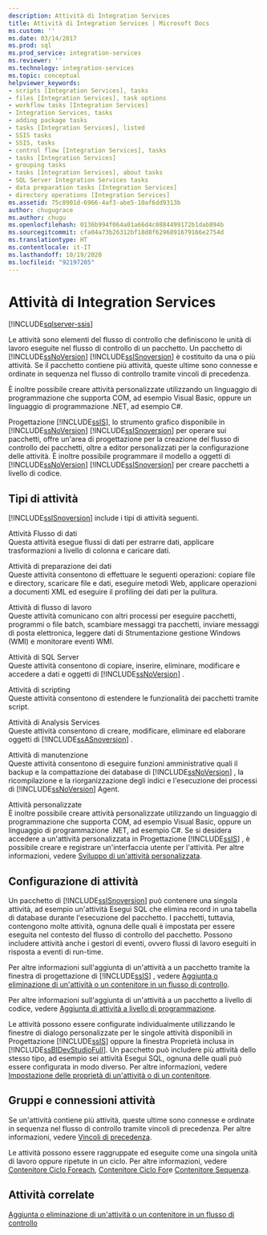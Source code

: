 ```yaml
---
description: Attività di Integration Services
title: Attività di Integration Services | Microsoft Docs
ms.custom: ''
ms.date: 03/14/2017
ms.prod: sql
ms.prod_service: integration-services
ms.reviewer: ''
ms.technology: integration-services
ms.topic: conceptual
helpviewer_keywords:
- scripts [Integration Services], tasks
- files [Integration Services], task options
- workflow tasks [Integration Services]
- Integration Services, tasks
- adding package tasks
- tasks [Integration Services], listed
- SSIS tasks
- SSIS, tasks
- control flow [Integration Services], tasks
- tasks [Integration Services]
- grouping tasks
- tasks [Integration Services], about tasks
- SQL Server Integration Services tasks
- data preparation tasks [Integration Services]
- directory operations [Integration Services]
ms.assetid: 75c8901d-6966-4af3-abe5-10af6dd9313b
author: chugugrace
ms.author: chugu
ms.openlocfilehash: 0136b994f064a01a66d4c0884499172b1dab894b
ms.sourcegitcommit: cfa04a73b26312bf18d8f6296891679166e2754d
ms.translationtype: HT
ms.contentlocale: it-IT
ms.lasthandoff: 10/19/2020
ms.locfileid: "92197205"
---
```

# <a name="integration-services-tasks"></a>Attività di Integration Services

[!INCLUDE[sqlserver-ssis](../../includes/applies-to-version/sqlserver-ssis.md)]


  Le attività sono elementi del flusso di controllo che definiscono le unità di lavoro eseguite nel flusso di controllo di un pacchetto. Un pacchetto di [!INCLUDE[ssNoVersion](../../includes/ssnoversion-md.md)] [!INCLUDE[ssISnoversion](../../includes/ssisnoversion-md.md)] è costituito da una o più attività. Se il pacchetto contiene più attività, queste ultime sono connesse e ordinate in sequenza nel flusso di controllo tramite vincoli di precedenza.  
  
 È inoltre possibile creare attività personalizzate utilizzando un linguaggio di programmazione che supporta COM, ad esempio Visual Basic, oppure un linguaggio di programmazione .NET, ad esempio C#.  
  
 Progettazione [!INCLUDE[ssIS](../../includes/ssis-md.md)], lo strumento grafico disponibile in [!INCLUDE[ssNoVersion](../../includes/ssnoversion-md.md)] [!INCLUDE[ssISnoversion](../../includes/ssisnoversion-md.md)] per operare sui pacchetti, offre un'area di progettazione per la creazione del flusso di controllo dei pacchetti, oltre a editor personalizzati per la configurazione delle attività. È inoltre possibile programmare il modello a oggetti di [!INCLUDE[ssNoVersion](../../includes/ssnoversion-md.md)] [!INCLUDE[ssISnoversion](../../includes/ssisnoversion-md.md)] per creare pacchetti a livello di codice.  
  
## <a name="types-of-tasks"></a>Tipi di attività  
 [!INCLUDE[ssISnoversion](../../includes/ssisnoversion-md.md)] include i tipi di attività seguenti.  
  
 Attività Flusso di dati  
 Questa attività esegue flussi di dati per estrarre dati, applicare trasformazioni a livello di colonna e caricare dati.  
  
 Attività di preparazione dei dati  
 Queste attività consentono di effettuare le seguenti operazioni: copiare file e directory, scaricare file e dati, eseguire metodi Web, applicare operazioni a documenti XML ed eseguire il profiling dei dati per la pulitura.  
  
 Attività di flusso di lavoro  
 Queste attività comunicano con altri processi per eseguire pacchetti, programmi o file batch, scambiare messaggi tra pacchetti, inviare messaggi di posta elettronica, leggere dati di Strumentazione gestione Windows (WMI) e monitorare eventi WMI.  
  
 Attività di SQL Server  
 Queste attività consentono di copiare, inserire, eliminare, modificare e accedere a dati e oggetti di [!INCLUDE[ssNoVersion](../../includes/ssnoversion-md.md)] .  
  
 Attività di scripting  
 Queste attività consentono di estendere le funzionalità dei pacchetti tramite script.  
  
 Attività di Analysis Services  
 Queste attività consentono di creare, modificare, eliminare ed elaborare oggetti di [!INCLUDE[ssASnoversion](../../includes/ssasnoversion-md.md)] .  
  
 Attività di manutenzione  
 Queste attività consentono di eseguire funzioni amministrative quali il backup e la compattazione dei database di [!INCLUDE[ssNoVersion](../../includes/ssnoversion-md.md)] , la ricompilazione e la riorganizzazione degli indici e l'esecuzione dei processi di [!INCLUDE[ssNoVersion](../../includes/ssnoversion-md.md)] Agent.  
  
 Attività personalizzate  
 È inoltre possibile creare attività personalizzate utilizzando un linguaggio di programmazione che supporta COM, ad esempio Visual Basic, oppure un linguaggio di programmazione .NET, ad esempio C#. Se si desidera accedere a un'attività personalizzata in Progettazione [!INCLUDE[ssIS](../../includes/ssis-md.md)] , è possibile creare e registrare un'interfaccia utente per l'attività. Per altre informazioni, vedere [Sviluppo di un'attività personalizzata](../../integration-services/extending-packages-custom-objects/task/developing-a-custom-task.md).  
  
## <a name="configuration-of-tasks"></a>Configurazione di attività  
 Un pacchetto di [!INCLUDE[ssISnoversion](../../includes/ssisnoversion-md.md)] può contenere una singola attività, ad esempio un'attività Esegui SQL che elimina record in una tabella di database durante l'esecuzione del pacchetto. I pacchetti, tuttavia, contengono molte attività, ognuna delle quali è impostata per essere eseguita nel contesto del flusso di controllo del pacchetto. Possono includere attività anche i gestori di eventi, ovvero flussi di lavoro eseguiti in risposta a eventi di run-time.  
  
 Per altre informazioni sull'aggiunta di un'attività a un pacchetto tramite la finestra di progettazione di [!INCLUDE[ssIS](../../includes/ssis-md.md)] , vedere [Aggiunta o eliminazione di un'attività o un contenitore in un flusso di controllo](../../integration-services/control-flow/add-or-delete-a-task-or-a-container-in-a-control-flow.md).  
  
 Per altre informazioni sull'aggiunta di un'attività a un pacchetto a livello di codice, vedere [Aggiunta di attività a livello di programmazione](../../integration-services/building-packages-programmatically/adding-tasks-programmatically.md).  
  
 Le attività possono essere configurate individualmente utilizzando le finestre di dialogo personalizzate per le singole attività disponibili in Progettazione [!INCLUDE[ssIS](../../includes/ssis-md.md)] oppure la finestra Proprietà inclusa in [!INCLUDE[ssBIDevStudioFull](../../includes/ssbidevstudiofull-md.md)]. Un pacchetto può includere più attività dello stesso tipo, ad esempio sei attività Esegui SQL, ognuna delle quali può essere configurata in modo diverso. Per altre informazioni, vedere [Impostazione delle proprietà di un'attività o di un contenitore](./add-or-delete-a-task-or-a-container-in-a-control-flow.md).  
  
## <a name="tasks-connections-and-groups"></a>Gruppi e connessioni attività  
 Se un'attività contiene più attività, queste ultime sono connesse e ordinate in sequenza nel flusso di controllo tramite vincoli di precedenza. Per altre informazioni, vedere [Vincoli di precedenza](../../integration-services/control-flow/precedence-constraints.md).  
  
 Le attività possono essere raggruppate ed eseguite come una singola unità di lavoro oppure ripetute in un ciclo. Per altre informazioni, vedere [Contenitore Ciclo Foreach](../../integration-services/control-flow/foreach-loop-container.md), [Contenitore Ciclo For](../../integration-services/control-flow/for-loop-container.md)e [Contenitore Sequenza](../../integration-services/control-flow/sequence-container.md).  
  
## <a name="related-tasks"></a>Attività correlate  
 [Aggiunta o eliminazione di un'attività o un contenitore in un flusso di controllo](../../integration-services/control-flow/add-or-delete-a-task-or-a-container-in-a-control-flow.md)  
  
